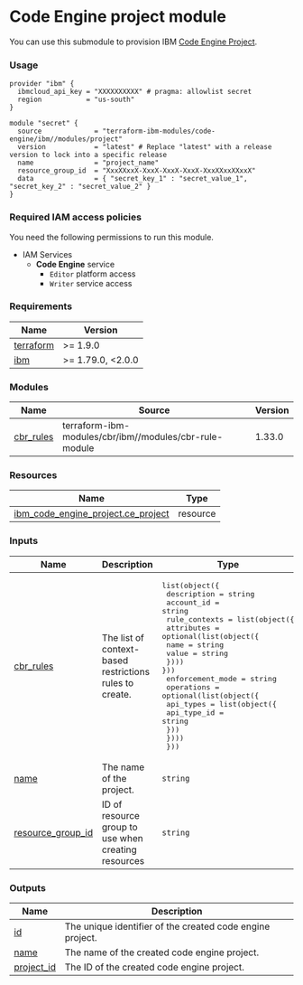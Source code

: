 # Code Engine project module

You can use this submodule to provision IBM [Code Engine Project](https://cloud.ibm.com/docs/codeengine?topic=codeengine-getting-started).


### Usage
```hcl
provider "ibm" {
  ibmcloud_api_key = "XXXXXXXXXX" # pragma: allowlist secret
  region           = "us-south"
}

module "secret" {
  source             = "terraform-ibm-modules/code-engine/ibm//modules/project"
  version            = "latest" # Replace "latest" with a release version to lock into a specific release
  name               = "project_name"
  resource_group_id  = "XxxXXxxX-XxxX-XxxX-XxxX-XxxXXxxXXxxX"
  data               = { "secret_key_1" : "secret_value_1", "secret_key_2" : "secret_value_2" }
}
```

### Required IAM access policies

You need the following permissions to run this module.

- IAM Services
    - **Code Engine** service
        - `Editor` platform access
        - `Writer` service access

<!-- BEGINNING OF PRE-COMMIT-TERRAFORM DOCS HOOK -->
### Requirements

| Name | Version |
|------|---------|
| <a name="requirement_terraform"></a> [terraform](#requirement\_terraform) | >= 1.9.0 |
| <a name="requirement_ibm"></a> [ibm](#requirement\_ibm) | >= 1.79.0, <2.0.0 |

### Modules

| Name | Source | Version |
|------|--------|---------|
| <a name="module_cbr_rules"></a> [cbr\_rules](#module\_cbr\_rules) | terraform-ibm-modules/cbr/ibm//modules/cbr-rule-module | 1.33.0 |

### Resources

| Name | Type |
|------|------|
| [ibm_code_engine_project.ce_project](https://registry.terraform.io/providers/ibm-cloud/ibm/latest/docs/resources/code_engine_project) | resource |

### Inputs

| Name | Description | Type | Default | Required |
|------|-------------|------|---------|:--------:|
| <a name="input_cbr_rules"></a> [cbr\_rules](#input\_cbr\_rules) | The list of context-based restrictions rules to create. | <pre>list(object({<br/>    description = string<br/>    account_id  = string<br/>    rule_contexts = list(object({<br/>      attributes = optional(list(object({<br/>        name  = string<br/>        value = string<br/>    }))) }))<br/>    enforcement_mode = string<br/>    operations = optional(list(object({<br/>      api_types = list(object({<br/>        api_type_id = string<br/>      }))<br/>    })))<br/>  }))</pre> | `[]` | no |
| <a name="input_name"></a> [name](#input\_name) | The name of the project. | `string` | n/a | yes |
| <a name="input_resource_group_id"></a> [resource\_group\_id](#input\_resource\_group\_id) | ID of resource group to use when creating resources | `string` | n/a | yes |

### Outputs

| Name | Description |
|------|-------------|
| <a name="output_id"></a> [id](#output\_id) | The unique identifier of the created code engine project. |
| <a name="output_name"></a> [name](#output\_name) | The name of the created code engine project. |
| <a name="output_project_id"></a> [project\_id](#output\_project\_id) | The ID of the created code engine project. |
<!-- END OF PRE-COMMIT-TERRAFORM DOCS HOOK -->
